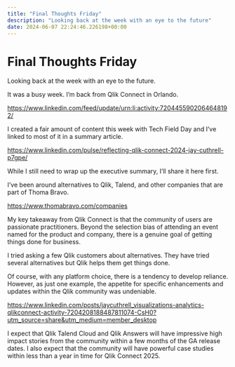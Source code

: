 ```yaml
---
title: "Final Thoughts Friday"
description: "Looking back at the week with an eye to the future"
date: 2024-06-07 22:24:46.226198+00:00
---
```


<!-- buttondown-editor-mode: plaintext --><h1>Final Thoughts Friday</h1><p>Looking back at the week with an eye to the future.</p><p>It was a busy week. I’m back from Qlik Connect in Orlando.</p><p><a target="_blank" rel="noopener noreferrer nofollow" href="https://www.linkedin.com/feed/update/urn:li:activity:7204455902064648192/">https://www.linkedin.com/feed/update/urn:li:activity:7204455902064648192/</a></p><p>I created a fair amount of content this week with Tech Field Day and I’ve linked to most of it in a summary article.</p><p><a target="_blank" rel="noopener noreferrer nofollow" href="https://www.linkedin.com/pulse/reflecting-qlik-connect-2024-jay-cuthrell-p7gpe/">https://www.linkedin.com/pulse/reflecting-qlik-connect-2024-jay-cuthrell-p7gpe/</a></p><p>While I still need to wrap up the executive summary, I’ll share it here first.</p><p>I’ve been around alternatives to Qlik, Talend, and other companies that are part of Thoma Bravo.</p><p><a target="_blank" rel="noopener noreferrer nofollow" href="https://www.thomabravo.com/companies">https://www.thomabravo.com/companies</a></p><p>My key takeaway from Qlik Connect is that the community of users are passionate practitioners. Beyond the selection bias of attending an event named for the product and company, there is a genuine goal of getting things done for business.</p><p>I tried asking a few Qlik customers about alternatives. They have tried several alternatives but Qlik helps them get things done.</p><p>Of course, with any platform choice, there is a tendency to develop reliance. However, as just one example, the appetite for specific enhancements and updates within the Qlik community was undeniable.</p><p><a target="_blank" rel="noopener noreferrer nofollow" href="https://www.linkedin.com/posts/jaycuthrell_visualizations-analytics-qlikconnect-activity-7204208188487811074-CsH0?utm_source=share&amp;utm_medium=member_desktop">https://www.linkedin.com/posts/jaycuthrell_visualizations-analytics-qlikconnect-activity-7204208188487811074-CsH0?utm_source=share&amp;utm_medium=member_desktop</a></p><p>I expect that Qlik Talend Cloud and Qlik Answers will have impressive high impact stories from the community within a few months of the GA release dates. I also expect that the community will have powerful case studies within less than a year in time for Qlik Connect 2025.</p><ol class="footnotes"></ol>